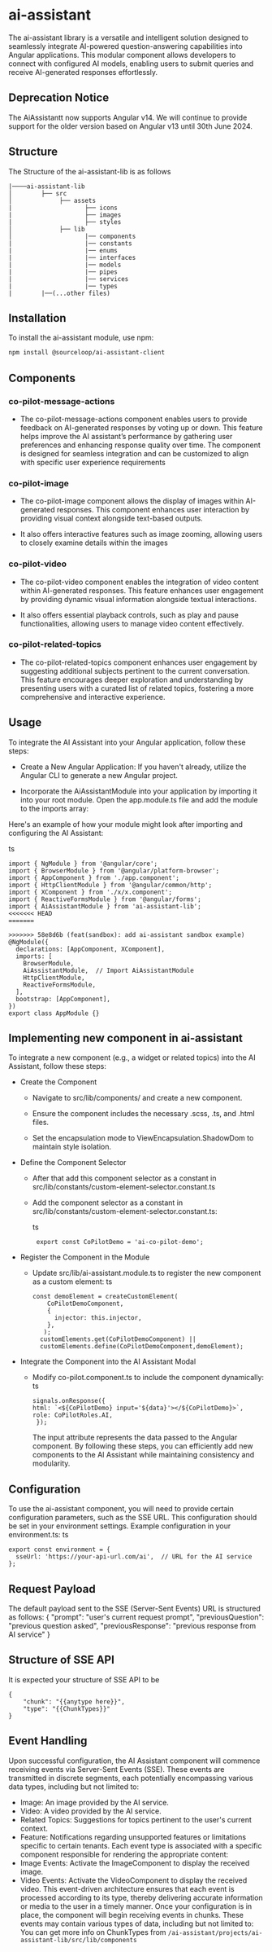 # ai-assistant

The ai-assistant library is a versatile and intelligent solution designed to seamlessly integrate AI-powered question-answering capabilities into Angular applications. This modular component allows developers to connect with configured AI models, enabling users to submit queries and receive AI-generated responses effortlessly.


## Deprecation Notice
The AiAssistantt now supports Angular v14. We will continue to provide support for the older version based on Angular v13 until 30th June 2024.

##  Structure

The Structure of the ai-assistant-lib is as follows
```
|────ai-assistant-lib
│        ├── src
│             ├── assets
|                    ├── icons
|                    ├── images
|                    ├── styles
│             ├── lib
│                    |── components
|                    |── constants
|                    |── enums
|                    |── interfaces
|                    |── models
|                    |── pipes
|                    |── services
|                    |── types
|        |──(...other files)
```

## Installation
To install the ai-assistant module, use npm:

```bash
npm install @sourceloop/ai-assistant-client
```

## Components

### co-pilot-message-actions

- The co-pilot-message-actions component enables users to provide feedback on AI-generated responses by voting up or down. This feature helps improve the AI assistant’s performance by gathering user preferences and enhancing response quality over time. The component is designed for seamless integration and can be customized to align with specific user experience requirements


### co-pilot-image

- The co-pilot-image component allows the display of images within AI-generated responses. This component enhances user interaction by providing visual context alongside text-based outputs.

- It also offers interactive features such as image zooming, allowing users to closely examine details within the images

### co-pilot-video

- The co-pilot-video component enables the integration of video content within AI-generated responses. This feature enhances user engagement by providing dynamic visual information alongside textual interactions.

- It also offers essential playback controls, such as play and pause functionalities, allowing users to manage video content effectively. 

### co-pilot-related-topics

- The co-pilot-related-topics component enhances user engagement by suggesting additional subjects pertinent to the current conversation. This feature encourages deeper exploration and understanding by presenting users with a curated list of related topics, fostering a more comprehensive and interactive experience.

## Usage
To integrate the AI Assistant into your Angular application, follow these steps:

- Create a New Angular Application: If you haven't already, utilize the Angular CLI to generate a new Angular project. 

- Incorporate the AiAssistantModule into your application by importing it into your root module. Open the app.module.ts file and add the module to the imports array:

Here's an example of how your module might look after importing and configuring the AI Assistant:

ts
```
import { NgModule } from '@angular/core';
import { BrowserModule } from '@angular/platform-browser';
import { AppComponent } from './app.component';
import { HttpClientModule } from '@angular/common/http';
import { XComponent } from './x/x.component';
import { ReactiveFormsModule } from '@angular/forms';
import { AiAssistantModule } from 'ai-assistant-lib';
<<<<<<< HEAD
=======

>>>>>>> 58e8d6b (feat(sandbox): add ai-assistant sandbox example)
@NgModule({
  declarations: [AppComponent, XComponent],
  imports: [
    BrowserModule,
    AiAssistantModule,  // Import AiAssistantModule
    HttpClientModule,
    ReactiveFormsModule,
  ],
  bootstrap: [AppComponent],
})
export class AppModule {}
```

## Implementing new component in ai-assistant

To integrate a new component (e.g., a widget or related topics) into the AI Assistant, follow these steps:

- Create the Component

     - Navigate to src/lib/components/ and create a new component.

     - Ensure the component includes the necessary .scss, .ts, and .html files.

     - Set the encapsulation mode to ViewEncapsulation.ShadowDom to maintain style isolation.

- Define the Component Selector

     - After that add this component selector as a constant in src/lib/constants/custom-element-selector.constant.ts

     - Add the component selector as a constant in src/lib/constants/custom-element-selector.constant.ts:

        ts
         ```
          export const CoPilotDemo = 'ai-co-pilot-demo';
         ```
- Register the Component in the Module
     
     - Update src/lib/ai-assistant.module.ts to register the new component as a custom element:
        ts
         ```
         const demoElement = createCustomElement(
             CoPilotDemoComponent,
             {
               injector: this.injector,
             },
            );
           customElements.get(CoPilotDemoComponent) ||
           customElements.define(CoPilotDemoComponent,demoElement);  
         ```
- Integrate the Component into the AI Assistant Modal         
    - Modify co-pilot.component.ts to include the component dynamically:
      ts
        ```
        signals.onResponse({
        html: `<${CoPilotDemo} input='${data}'></${CoPilotDemo}>`,
        role: CoPilotRoles.AI,
         });
       ```
      The input attribute represents the data passed to the Angular component.
By following these steps, you can efficiently add new components to the AI Assistant while maintaining consistency and modularity.
## Configuration
To use the ai-assistant component, you will need to provide certain configuration parameters, such as the SSE URL. This configuration should be set in your environment settings.
Example configuration in your environment.ts:
ts
```
export const environment = {
  sseUrl: 'https://your-api-url.com/ai',  // URL for the AI service
};
``` 
## Request Payload
The default payload sent to the SSE (Server-Sent Events) URL is structured as follows:
{
    "prompt": "user's current request prompt",
    "previousQuestion": "previous question asked",
    "previousResponse": "previous response from AI service"
}
## Structure of SSE API
It is expected your structure of SSE API to be <br/>
```
{
    "chunk": "{{anytype here}}",
    "type": "{{ChunkTypes}}"
}

```
## Event Handling
Upon successful configuration, the AI Assistant component will commence receiving events via Server-Sent Events (SSE). These events are transmitted in discrete segments, each potentially encompassing various data types, including but not limited to:
- Image: An image provided by the AI service.
- Video: A video provided by the AI service.
- Related Topics: Suggestions for topics pertinent to the user's current context.
- Feature: Notifications regarding unsupported features or limitations specific to certain tenants.
Each event type is associated with a specific component responsible for rendering the appropriate content:
- Image Events: Activate the ImageComponent to display the received image.
- Video Events: Activate the VideoComponent to display the received video.
This event-driven architecture ensures that each event is processed according to its type, thereby delivering accurate information or media to the user in a timely manner.
Once your configuration is in place, the component will begin receiving events in chunks. These events may contain various types of data, including but not limited to:
You can get more info on ChunkTypes from `/ai-assistant/projects/ai-assistant-lib/src/lib/components`
